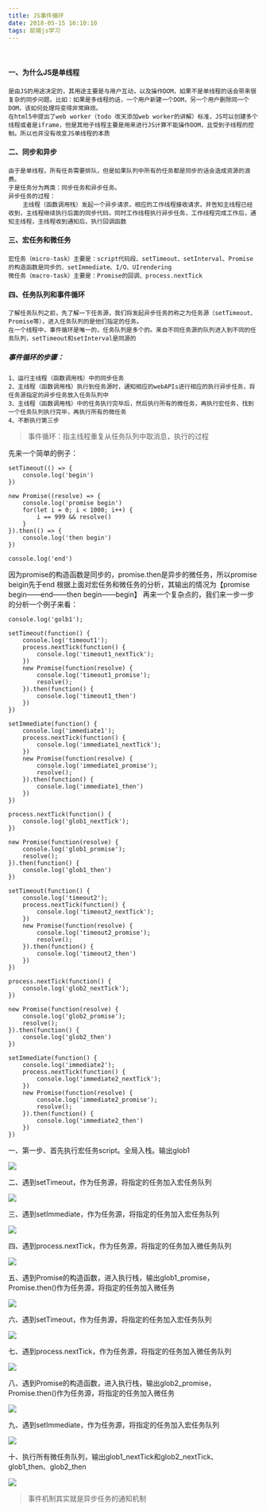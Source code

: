 ```yaml
---
title: JS事件循环
date: 2018-05-15 16:10:10
tags: 前端js学习
---
```


<br/>

#### 一、为什么JS是单线程

    是由JS的用途决定的，其用途主要是与用户互动，以及操作DOM，如果不是单线程的话会带来很复杂的同步问题。比如：如果是多线程的话，一个用户新建一个DOM，另一个用户删除同一个DOM，该如何处理将变得非常麻烦。
    在html5中提出了web worker（todo 改天添加web worker的讲解）标准，JS可以创建多个线程或者是iframe，但是其他子线程主要是用来进行JS计算不能操作DOM，且受到子线程的控制。所以也并没有改变JS单线程的本质

#### 二、同步和异步

    由于是单线程，所有任务需要排队，但是如果队列中所有的任务都是同步的话会造成资源的浪费。
    于是任务分为两类：同步任务和异步任务。
    异步任务的过程：
        主线程（函数调用栈）发起一个异步请求，相应的工作线程接收请求，并告知主线程已经收到，主线程继续执行后面的同步代码，同时工作线程执行异步任务，工作线程完成工作后，通知主线程，主线程收到通知后，执行回调函数

#### 三、宏任务和微任务

    宏任务（micro-task）主要是：script代码段、setTimeout、setInterval、Promise的构造函数是同步的、setImmediate、I/O、UIrendering
    微任务（macro-task）主要是：Promise的回调、process.nextTick

#### 四、任务队列和事件循环

    了解任务队列之前，先了解一下任务源，我们将发起异步任务的称之为任务源（setTimeout、Promise等），进入任务队列的是他们指定的任务。
    在一个线程中，事件循环是唯一的，任务队列是多个的。来自不同任务源的队列进入到不同的任务队列，setTimeout和setInterval是同源的

##### 事件循环的步骤：

    1、运行主线程（函数调用栈）中的同步任务
    2、主线程（函数调用栈）执行到任务源时，通知相应的webAPIs进行相应的执行异步任务，将任务源指定的异步任务放入任务队列中
    3、主线程（函数调用栈）中的任务执行完毕后，然后执行所有的微任务，再执行宏任务，找到一个任务队列执行完毕，再执行所有的微任务
    4、不断执行第三步

> 事件循环：指主线程重复从任务队列中取消息，执行的过程

先来一个简单的例子：

    setTimeout(() => {
        console.log('begin')
    })

    new Promise((resolve) => {
        console.log('promise begin')
        for(let i = 0; i < 1000; i++) {
            i == 999 && resolve()
        }
    }).then(() => {
        console.log('then begin')
    })

    console.log('end')

因为promise的构造函数是同步的，promise.then是异步的微任务，所以promise beigin先于end
根据上面对宏任务和微任务的分析，其输出的情况为【promise begin——end——then begin——begin】
再来一个复杂点的，我们来一步一步的分析一个例子来看：

    console.log('golb1');

    setTimeout(function() {
        console.log('timeout1');
        process.nextTick(function() {
            console.log('timeout1_nextTick');
        })
        new Promise(function(resolve) {
            console.log('timeout1_promise');
            resolve();
        }).then(function() {
            console.log('timeout1_then')
        })
    })

    setImmediate(function() {
        console.log('immediate1');
        process.nextTick(function() {
            console.log('immediate1_nextTick');
        })
        new Promise(function(resolve) {
            console.log('immediate1_promise');
            resolve();
        }).then(function() {
            console.log('immediate1_then')
        })
    })

    process.nextTick(function() {
        console.log('glob1_nextTick');
    })

    new Promise(function(resolve) {
        console.log('glob1_promise');
        resolve();
    }).then(function() {
        console.log('glob1_then')
    })

    setTimeout(function() {
        console.log('timeout2');
        process.nextTick(function() {
            console.log('timeout2_nextTick');
        })
        new Promise(function(resolve) {
            console.log('timeout2_promise');
            resolve();
        }).then(function() {
            console.log('timeout2_then')
        })
    })

    process.nextTick(function() {
        console.log('glob2_nextTick');
    })

    new Promise(function(resolve) {
        console.log('glob2_promise');
        resolve();
    }).then(function() {
        console.log('glob2_then')
    })

    setImmediate(function() {
        console.log('immediate2');
        process.nextTick(function() {
            console.log('immediate2_nextTick');
        })
        new Promise(function(resolve) {
            console.log('immediate2_promise');
            resolve();
        }).then(function() {
            console.log('immediate2_then')
        })
    })

一、第一步、首先执行宏任务script。全局入栈。输出glob1

![][1]

[1]: https://user-gold-cdn.xitu.io/2018/3/19/1623d52d563d442f?imageView2/0/w/1280/h/960/format/webp/ignore-error/1

二、遇到setTimeout，作为任务源，将指定的任务加入宏任务队列

![][2]

[2]: https://user-gold-cdn.xitu.io/2018/3/19/1623d52d8926f643?imageView2/0/w/1280/h/960/format/webp/ignore-error/1

三、遇到setImmediate，作为任务源，将指定的任务加入宏任务队列

![][3]

[3]: https://user-gold-cdn.xitu.io/2018/3/19/1623d52d56422aa4?imageslim

四、遇到process.nextTick，作为任务源，将指定的任务加入微任务队列

![][4]

[4]: https://user-gold-cdn.xitu.io/2018/3/19/1623d52d8eefb889?imageslim

五、遇到Promise的构造函数，进入执行栈，输出glob1_promise，Promise.then()作为任务源，将指定的任务加入微任务

![][5]

[5]: https://user-gold-cdn.xitu.io/2018/3/19/1623d52d565af410?imageView2/0/w/1280/h/960/format/webp/ignore-error/1

六、遇到setTimeout，作为任务源，将指定的任务加入宏任务队列

![][6]

[6]: https://user-gold-cdn.xitu.io/2018/3/19/1623d52d6135495e?imageView2/0/w/1280/h/960/format/webp/ignore-error/1

七、遇到process.nextTick，作为任务源，将指定的任务加入微任务队列

![][7]

[7]: https://user-gold-cdn.xitu.io/2018/3/19/1623d52d61da8ad8?imageView2/0/w/1280/h/960/format/webp/ignore-error/1

八、遇到Promise的构造函数，进入执行栈，输出glob2_promise，Promise.then()作为任务源，将指定的任务加入微任务

![][8]

[8]: https://user-gold-cdn.xitu.io/2018/3/19/1623d52d61c59908?imageslim

九、遇到setImmediate，作为任务源，将指定的任务加入宏任务队列

![][9]

[9]: https://user-gold-cdn.xitu.io/2018/3/19/1623d52d82ecee97?imageView2/0/w/1280/h/960/format/webp/ignore-error/1

十、执行所有微任务队列，输出glob1_nextTick和glob2_nextTick、glob1_then、glob2_then

![][10]

[10]: https://user-gold-cdn.xitu.io/2018/3/19/1623d52d83193a9d?imageView2/0/w/1280/h/960/format/webp/ignore-error/1

> 事件机制其实就是异步任务的通知机制
